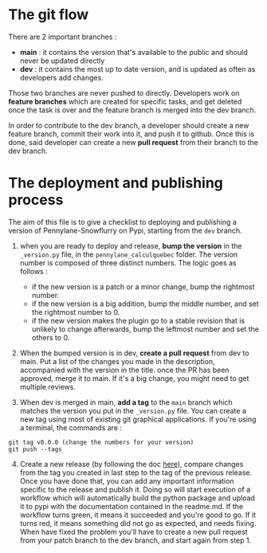 # The git flow

There are 2 important branches : 
-  **main** : it contains the version that's available to the public and should never be updated directly
-  **dev** : it contains the most up to date version, and is updated as often as developers add changes.

Those two branches are never pushed to directly. Developers work on **feature branches** which are created for specific tasks, and get deleted once the task is over and the feature branch is merged into the dev branch. 

In order to contribute to the dev branch, a developer should create a new feature branch, commit their work into it, and push it to github. Once this is done, said developer can create a new **pull request** from their branch to the dev branch. 

# The deployment and publishing process

The aim of this file is to give a checklist to deploying and publishing a version of Pennylane-Snowflurry on Pypi, starting from the ```dev``` branch.

1. when you are ready to deploy and release, **bump the version** in the ```_version.py``` file, in the ```pennylane_calculquebec``` folder. The version number is composed of three distinct numbers. The logic goes as follows : 

    - if the new version is a patch or a minor change, bump the rightmost number.
    - if the new version is a big addition, bump the middle number, and set the rightmost number to 0.
    - if the new version makes the plugin go to a stable revision that is unlikely to change afterwards, bump the leftmost number and set the others to 0.

2. When the bumped version is in dev, **create a pull request** from dev to main. Put a list of the changes you made in the description, accompanied with the version in the title. once the PR has been approved, merge it to main. If it's a big change, you might need to get multiple reviews.

3. When dev is merged in main, **add a tag** to the ```main``` branch which matches the version you put in the ```_version.py``` file. You can create a new tag using most of existing git graphical applications. If you're using a terminal, the commands are : 

```
git tag v0.0.0 (change the numbers for your version)
git push --tags
```

4. Create a new release (by following the doc [here](https://docs.github.com/en/repositories/releasing-projects-on-github/managing-releases-in-a-repository)), compare changes from the tag you created in last step to the tag of the previous release. Once you have done that, you can add any important information specific to the release and publish it. Doing so will start execution of a workflow which will automatically build the python package and upload it to pypi with the documentation contained in the readme.md. If the workflow turns green, it means it succeeded and you're good to go. If it turns red, it means something did not go as expected, and needs fixing. When have fixed the problem you'll have to create a new pull request from your patch branch to the dev branch, and start again from step 1. 
